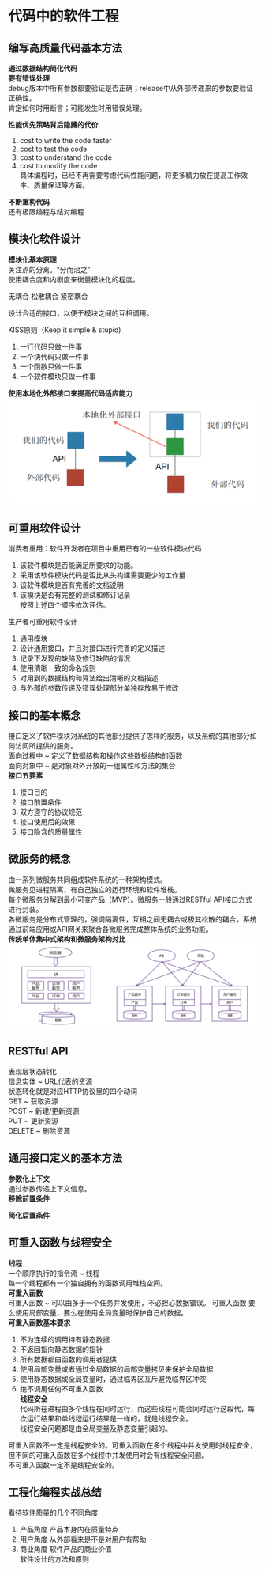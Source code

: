# 代码中的软件工程 

## 编写高质量代码基本方法  
**通过数据结构简化代码**  
**要有错误处理**   
debug版本中所有参数都要验证是否正确；release中从外部传递来的参数要验证正确性。    
肯定如何时用断言；可能发生时用错误处理。  

**性能优先策略背后隐藏的代价**  
1. cost to write the code faster   
2. cost to test the code   
3. cost to understand the code   
4. cost to modify the code   
具体编程时，已经不再需要考虑代码性能问题，将更多精力放在提高工作效率、质量保证等方面。    

**不断重构代码**   
还有极限编程与结对编程  

## 模块化软件设计  
**模块化基本原理**  
关注点的分离。“分而治之”  
使用耦合度和内剧度来衡量模块化的程度。  

无耦合  松散耦合  紧密耦合  

设计合适的接口，以便于模块之间的互相调用。  

KISS原则（Keep it simple & stupid)   
1. 一行代码只做一件事  
2. 一个块代码只做一件事  
3. 一个函数只做一件事  
4. 一个软件模块只做一件事    

**使用本地化外部接口来提高代码适应能力**  
![](../../attachments/2021-07-16-10-24-57.png) 

## 可重用软件设计  
消费者重用：软件开发者在项目中重用已有的一些软件模块代码  
1. 该软件模块是否能满足所要求的功能。  
2. 采用该软件模块代码是否比从头构建需要更少的工作量  
3. 该软件模块是否有完善的文档说明  
4. 该模块是否有完整的测试和修订记录  
按照上述四个顺序依次评估。   

生产者可重用软件设计  
1. 通用模块
2. 设计通用接口，并且对接口进行完善的定义描述  
3. 记录下发现的缺陷及修订缺陷的情况  
4. 使用清晰一致的命名规则 
5. 对用到的数据结构和算法给出清晰的文档描述  
6. 与外部的参数传递及错误处理部分单独存放易于修改  

## 接口的基本概念 
接口定义了软件模块对系统的其他部分提供了怎样的服务，以及系统的其他部分如何访问所提供的服务。  
面向过程中 ~ 定义了数据结构和操作这些数据结构的函数  
面向对象中 ~ 是对象对外开放的一组属性和方法的集合   
**接口五要素**  
1. 接口目的
2. 接口前置条件
3. 双方遵守的协议规范 
4. 接口使用后的效果
5. 接口隐含的质量属性  

## 微服务的概念  
由一系列微服务共同组成软件系统的一种架构模式。  
微服务见进程隔离，有自己独立的运行环境和软件堆栈。  
每个微服务分解到最小可变产品（MVP）。微服务一般通过RESTful API接口方式进行封装。  
各微服务是分布式管理的，强调隔离性，互相之间无耦合或极其松散的耦合，系统通过前端应用或API网关来聚合各微服务完成整体系统的业务功能。  
**传统单体集中式架构和微服务架构对比**  
![](../../attachments/2021-07-16-11-05-49.png)   

## RESTful API  
表现层状态转化  
信息实体 ~ URL代表的资源  
状态转化就是对应HTTP协议里的四个动词  
GET ~ 获取资源  
POST ~ 新建/更新资源  
PUT ~ 更新资源  
DELETE ~ 删除资源  

## 通用接口定义的基本方法  
**参数化上下文**  
通过参数传递上下文信息。  
**移除前置条件**  

**简化后置条件**  

## 可重入函数与线程安全  
**线程**  
一个顺序执行的指令流 ~ 线程  
每一个线程都有一个独自拥有的函数调用堆栈空间。    
**可重入函数**  
可重入函数 ~ 可以由多于一个任务并发使用，不必担心数据错误。
可重入函数 要么使用局部变量，要么在使用全局变量时保护自己的数据。  
**可重入函数基本要求**
1. 不为连续的调用持有静态数据  
2. 不返回指向静态数据的指针  
3. 所有数据都由函数的调用者提供  
4. 使用局部变量或者通过全局数据的局部变量拷贝来保护全局数据  
5. 使用静态数据或全局变量时，通过临界区互斥避免临界区冲突
6. 绝不调用任何不可重入函数  
**线程安全**  
代码所在进程由多个线程在同时运行，而这些线程可能会同时运行这段代，每次运行结果和单线程运行结果是一样的，就是线程安全。  
线程安全问题都是由全局变量及静态变量引起的。  

可重入函数不一定是线程安全的。可重入函数在多个线程中并发使用时线程安全，但不同的可重入函数在多个线程中并发使用时会有线程安全问题。  
不可重入函数一定不是线程安全的。  

## 工程化编程实战总结  
看待软件质量的几个不同角度  
1. 产品角度 产品本身内在质量特点    
2. 用户角度 从外部看来是不是对用户有帮助  
3. 商业角度 软件产品的商业价值  
软件设计的方法和原则  

